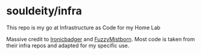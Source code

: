 # souldeity/infra

This repo is my go at Infrastructure as Code for my Home Lab

Massive credit to [Ironicbadger](https://github.com/IronicBadger/infra) and [FuzzyMistborn](https://github.com/FuzzyMistborn/infra). Most code is taken from their infra repos and adapted for my specific use.
